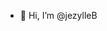 - 👋 Hi, I’m @jezylleB


<!---
jezylleB/jezylleB is a ✨ special ✨ repository because its `README.md` (this file) appears on your GitHub profile.
You can click the Preview link to take a look at your changes.
--->
